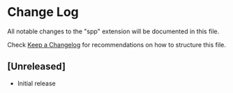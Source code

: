 # Change Log

All notable changes to the "spp" extension will be documented in this file.

Check [Keep a Changelog](http://keepachangelog.com/) for recommendations on how to structure this file.

## [Unreleased]

- Initial release